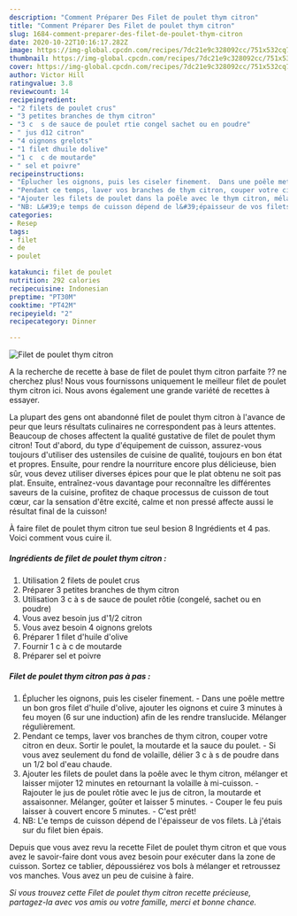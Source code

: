 ```yaml
---
description: "Comment Préparer Des Filet de poulet thym citron"
title: "Comment Préparer Des Filet de poulet thym citron"
slug: 1684-comment-preparer-des-filet-de-poulet-thym-citron
date: 2020-10-22T10:16:17.282Z
image: https://img-global.cpcdn.com/recipes/7dc21e9c328092cc/751x532cq70/filet-de-poulet-thym-citron-photo-principale-de-la-recette.jpg
thumbnail: https://img-global.cpcdn.com/recipes/7dc21e9c328092cc/751x532cq70/filet-de-poulet-thym-citron-photo-principale-de-la-recette.jpg
cover: https://img-global.cpcdn.com/recipes/7dc21e9c328092cc/751x532cq70/filet-de-poulet-thym-citron-photo-principale-de-la-recette.jpg
author: Victor Hill
ratingvalue: 3.8
reviewcount: 14
recipeingredient:
- "2 filets de poulet crus"
- "3 petites branches de thym citron"
- "3 c  s de sauce de poulet rtie congel sachet ou en poudre"
- " jus d12 citron"
- "4 oignons grelots"
- "1 filet dhuile dolive"
- "1 c  c de moutarde"
- " sel et poivre"
recipeinstructions:
- "Éplucher les oignons, puis les ciseler finement.  Dans une poêle mettre un bon gros filet d&#39;huile d&#39;olive, ajouter les oignons et cuire 3 minutes à feu moyen (6 sur une induction) afin de les rendre translucide. Mélanger régulièrement."
- "Pendant ce temps, laver vos branches de thym citron, couper votre citron en deux. Sortir le poulet, la moutarde et la sauce du poulet.  Si vous avez seulement du fond de volaille, délier 3 c à s de poudre dans un 1/2 bol d&#39;eau chaude."
- "Ajouter les filets de poulet dans la poêle avec le thym citron, mélanger et laisser mijoter 12 minutes en retournant la volaille à mi-cuisson.  Rajouter le jus de poulet rôtie avec le jus de citron, la moutarde et assaisonner. Mélanger, goûter et laisser 5 minutes.  Couper le feu puis laisser à couvert encore 5 minutes.  C&#39;est prêt!"
- "NB: L&#39;e temps de cuisson dépend de l&#39;épaisseur de vos filets. Là j&#39;étais sur du filet bien épais."
categories:
- Resep
tags:
- filet
- de
- poulet

katakunci: filet de poulet 
nutrition: 292 calories
recipecuisine: Indonesian
preptime: "PT30M"
cooktime: "PT42M"
recipeyield: "2"
recipecategory: Dinner

---
```



![Filet de poulet thym citron](https://img-global.cpcdn.com/recipes/7dc21e9c328092cc/751x532cq70/filet-de-poulet-thym-citron-photo-principale-de-la-recette.jpg)

A la recherche de recette à base de filet de poulet thym citron parfaite ?? ne cherchez plus! Nous vous fournissons uniquement le meilleur filet de poulet thym citron ici. Nous avons également une grande variété de recettes à essayer.

La plupart des gens ont abandonné filet de poulet thym citron à l'avance de peur que leurs résultats culinaires ne correspondent pas à leurs attentes. Beaucoup de choses affectent la qualité gustative de filet de poulet thym citron! Tout d'abord, du type d'équipement de cuisson, assurez-vous toujours d'utiliser des ustensiles de cuisine de qualité, toujours en bon état et propres. Ensuite, pour rendre la nourriture encore plus délicieuse, bien sûr, vous devez utiliser diverses épices pour que le plat obtenu ne soit pas plat. Ensuite, entraînez-vous davantage pour reconnaître les différentes saveurs de la cuisine, profitez de chaque processus de cuisson de tout cœur, car la sensation d'être excité, calme et non pressé affecte aussi le résultat final de la cuisson!

<!--inarticleads1-->

À faire filet de poulet thym citron tue seul besion 8 Ingrédients et 4 pas. Voici comment vous cuire il.

##### Ingrédients de filet de poulet thym citron :

1. Utilisation 2 filets de poulet crus
1. Préparer 3 petites branches de thym citron
1. Utilisation 3 c à s de sauce de poulet rôtie (congelé, sachet ou en poudre)
1. Vous avez besoin  jus d&#39;1/2 citron
1. Vous avez besoin 4 oignons grelots
1. Préparer 1 filet d&#39;huile d&#39;olive
1. Fournir 1 c à c de moutarde
1. Préparer  sel et poivre




<!--inarticleads2-->

##### Filet de poulet thym citron pas à pas :

1. Éplucher les oignons, puis les ciseler finement.  - Dans une poêle mettre un bon gros filet d&#39;huile d&#39;olive, ajouter les oignons et cuire 3 minutes à feu moyen (6 sur une induction) afin de les rendre translucide. Mélanger régulièrement.
1. Pendant ce temps, laver vos branches de thym citron, couper votre citron en deux. Sortir le poulet, la moutarde et la sauce du poulet.  - Si vous avez seulement du fond de volaille, délier 3 c à s de poudre dans un 1/2 bol d&#39;eau chaude.
1. Ajouter les filets de poulet dans la poêle avec le thym citron, mélanger et laisser mijoter 12 minutes en retournant la volaille à mi-cuisson.  - Rajouter le jus de poulet rôtie avec le jus de citron, la moutarde et assaisonner. Mélanger, goûter et laisser 5 minutes.  - Couper le feu puis laisser à couvert encore 5 minutes.  - C&#39;est prêt!
1. NB: L&#39;e temps de cuisson dépend de l&#39;épaisseur de vos filets. Là j&#39;étais sur du filet bien épais.




<!--inarticleads1-->

<p>
Depuis que vous avez revu la recette Filet de poulet thym citron et que vous avez le savoir-faire dont vous avez besoin pour exécuter dans la zone de cuisson. Sortez ce tablier, dépoussiérez vos bols à mélanger et retroussez vos manches. Vous avez un peu de cuisine à faire.
</p>

<p>
<i>Si vous trouvez cette Filet de poulet thym citron recette précieuse, partagez-la avec vos amis ou votre famille, merci et bonne chance.</i>
</p>
